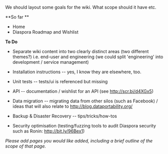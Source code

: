 We should layout some goals for the wiki. What scope should it have etc. 

**So far **

*  Home
* Diaspora Roadmap and Wishlist 

**To Do**

* Separate wiki content into two clearly distinct areas (two different themes?) i.e. end-user and engineering (we could split 'engineering' into development / service management)

* Installation instructions -- yes, I know they are elsewhere, too.
* Unit tests -- tests/ui is referenced but missing
* API -- documentation / wishlist for an API (see http://scr.bi/d4XGx5)
* Data migration  -- migrating data from other silos (such as Facebook) / ideas that will also relate to http://blog.dataportability.org/
* Backup & Disaster Recovery -- tips/tricks/how-tos
* Security optimisation (testing/fuzzing tools to audit Diaspora security such as Ronin: http://bit.ly/96Bex1)

*Please add pages you would like added, including a brief outline of the scope of that page.*

